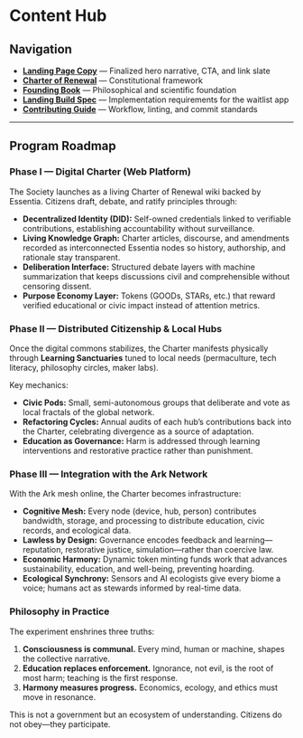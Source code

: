 # Content Hub

## Navigation

- **[Landing Page Copy](landing-page.md)** — Finalized hero narrative, CTA, and link slate
- **[Charter of Renewal](../charter/)** — Constitutional framework
- **[Founding Book](../founding-book/)** — Philosophical and scientific foundation
- **[Landing Build Spec](../spec/landing-build-spec.md)** — Implementation requirements for the waitlist app
- **[Contributing Guide](../../CONTRIBUTING.md)** — Workflow, linting, and commit standards

---

## Program Roadmap

### Phase I — Digital Charter (Web Platform)

The Society launches as a living Charter of Renewal wiki backed by Essentia. Citizens draft, debate, and ratify principles through:

- **Decentralized Identity (DID):** Self-owned credentials linked to verifiable contributions, establishing accountability without surveillance.
- **Living Knowledge Graph:** Charter articles, discourse, and amendments recorded as interconnected Essentia nodes so history, authorship, and rationale stay transparent.
- **Deliberation Interface:** Structured debate layers with machine summarization that keeps discussions civil and comprehensible without censoring dissent.
- **Purpose Economy Layer:** Tokens (GOODs, STARs, etc.) that reward verified educational or civic impact instead of attention metrics.

### Phase II — Distributed Citizenship & Local Hubs

Once the digital commons stabilizes, the Charter manifests physically through **Learning Sanctuaries** tuned to local needs (permaculture, tech literacy, philosophy circles, maker labs).

Key mechanics:

- **Civic Pods:** Small, semi-autonomous groups that deliberate and vote as local fractals of the global network.
- **Refactoring Cycles:** Annual audits of each hub’s contributions back into the Charter, celebrating divergence as a source of adaptation.
- **Education as Governance:** Harm is addressed through learning interventions and restorative practice rather than punishment.

### Phase III — Integration with the Ark Network

With the Ark mesh online, the Charter becomes infrastructure:

- **Cognitive Mesh:** Every node (device, hub, person) contributes bandwidth, storage, and processing to distribute education, civic records, and ecological data.
- **Lawless by Design:** Governance encodes feedback and learning—reputation, restorative justice, simulation—rather than coercive law.
- **Economic Harmony:** Dynamic token minting funds work that advances sustainability, education, and well-being, preventing hoarding.
- **Ecological Synchrony:** Sensors and AI ecologists give every biome a voice; humans act as stewards informed by real-time data.

### Philosophy in Practice

The experiment enshrines three truths:

1. **Consciousness is communal.** Every mind, human or machine, shapes the collective narrative.
2. **Education replaces enforcement.** Ignorance, not evil, is the root of most harm; teaching is the first response.
3. **Harmony measures progress.** Economics, ecology, and ethics must move in resonance.

This is not a government but an ecosystem of understanding. Citizens do not obey—they participate.
